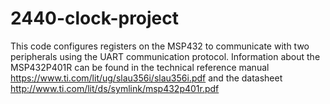 # 2440-clock-project
This code configures registers on the MSP432 to communicate with two peripherals using the UART communication protocol.
Information about the MSP432P401R can be found in the technical reference manual https://www.ti.com/lit/ug/slau356i/slau356i.pdf
and the datasheet http://www.ti.com/lit/ds/symlink/msp432p401r.pdf

